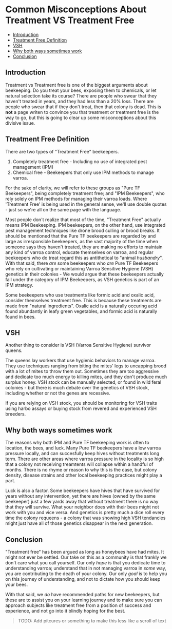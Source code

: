 # Common Misconceptions About Treatment VS Treatment Free 

* [Introduction](#introduction)
* [Treatment Free Definition](#treatment-free-definition)
* [VSH](#vsh)
* [Why both ways sometimes work](#why-both-ways-sometimes-work)
* [Conclusion](#conclusion)

## Introduction
Treatment vs Treatment free is one of the biggest arguments about beekeeping. Do you treat your bees, exposing them to chemicals, or let natural selection take its course? There are people who swear that they haven't treated in years, and they had less than a 20% loss.  There are people who swear that if they don't treat, then that colony is dead. This is **not** a page writen to convince you that treatment *or* treatment free is the way to go, but this is going to clear up some misconceptions about this divisive issue.

## Treatment Free Definition
There are two types of "Treatment Free" beekeepers. 

1. Completely treatment free - Including no use of integrated pest management (IPM)
1. Chemical free - Beekeepers that only use IPM methods to manage varroa.

For the sake of clarity, we will refer to these groups as "Pure TF Beekeepers", being completely treatment free; and "IPM Beekeepers", who rely solely on IPM methods for managing their varroa loads. Where 'Treatment Free' is being used in the general sense, we'll use double quotes - just so we're all on the same page with the language.

Most people don't realize that most of the time, "Treatment Free" actually means IPM Beekeeping. IPM beekeepers, on the other hand, use integrated pest management techniques like drone brood culling or brood breaks. It should be mentioned that the Pure TF beekeepers are regarded by and large as irresponsible beekeepers, as the vast majority of the time when someone says they haven't treated, they are making no efforts to maintain any kind of varroa control, educate themselves on varroa, and regular beekeepers who do treat regard this as antithetical to "animal *husbandry*". With that said, there *are* some beekeepers who *are* Pure TF Beekeepers who rely on cultivating or maintaining Varroa Sensitive Hygiene (VSH) genetics in their colonies - We would argue that these beekeepers actually fall under the category of IPM Beekeepers, as VSH genetics is part of an IPM strategy.
  
Some beekeepers who use treatments like formic acid and oxalic acid, consider themselves treatment free. This is because these treatments are made from "natural ingredients". Oxalic acid is a naturally occuring acid found abundantly in leafy green vegetables, and formic acid is naturally found in bees.

## VSH

Another thing to consider is VSH (Varroa Sensitive Hygiene) survivor queens. 

The queens lay workers that use hygienic behaviors to manage varroa. They use techniques ranging from biting the mites' legs to uncapping brood with a lot of mites to throw them out. Sometimes they are too aggressive and dedicate too much energy to killing mites, and they don't produce much surplus honey. VSH stock can be manually selected, or found in wild feral colonies - but there is much debate over the genetics of VSH stock, including whether or not the genes are recessive. 

If you are relying on VSH stock, you should be monitoring for VSH traits using harbo assays or buying stock from revered and experienced VSH breeders. 

## Why both ways sometimes work

The reasons why both IPM and Pure TF beekeeping work is often to location, the bees, and luck. Many Pure TF beekeepers have a low varroa pressure locally, and can succesfully keep hives without treatments long term. There are other areas where varroa pressure in the locality is so high that a colony not receiving treamtents will collapse within a handful of months. There is no rhyme or reason to why this is the case, but colony density, disease strains and other local beekeeping practices might play a part. 

Luck is also a factor. Some beekeepers have hives that have survived for years without any intervention, yet there are hives (owned by the same beekeeper) just a few yards away that without treatment there is no way that they will survive. What your neighbor does with their bees might not work with you and vice versa. And genetics is pretty much a dice roll every time the colony requeens - a colony that was showing high VSH tendancies might just have all of those genetics disappear in the next generation.

## Conclusion

"Treatment free" has been argued as long as honeybees have had mites. It might not ever be settled. Our take on this as a community is that frankly we don't care what you call yourself. Our only *hope* is that you dedicate time to understanding varroa; understand that in not managing varroa in *some* way, you are contributing to the death of your colony. Our only *goal* is to help you on this journey of understanding, and not to dictate how you should keep your bees. 

With that said, we *do* have recommended paths for new beekeepers, but these are to assist you on your learning journey and to make sure you can approach subjects like treatment free from a position of success and experience, and not go into it blindly hoping for the best. 

> TODO: Add pitcures or something to make this less like a scroll of text
